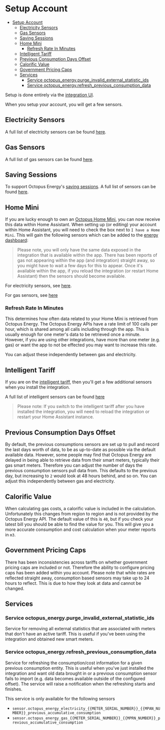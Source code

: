 # Setup Account

- [Setup Account](#setup-account)
  - [Electricity Sensors](#electricity-sensors)
  - [Gas Sensors](#gas-sensors)
  - [Saving Sessions](#saving-sessions)
  - [Home Mini](#home-mini)
    - [Refresh Rate In Minutes](#refresh-rate-in-minutes)
  - [Intelligent Tariff](#intelligent-tariff)
  - [Previous Consumption Days Offset](#previous-consumption-days-offset)
  - [Calorific Value](#calorific-value)
  - [Government Pricing Caps](#government-pricing-caps)
  - [Services](#services)
    - [Service octopus\_energy.purge\_invalid\_external\_statistic\_ids](#service-octopus_energypurge_invalid_external_statistic_ids)
    - [Service octopus\_energy.refresh\_previous\_consumption\_data](#service-octopus_energyrefresh_previous_consumption_data)


Setup is done entirely via the [integration UI](https://my.home-assistant.io/redirect/config_flow_start/?domain=octopus_energy).

When you setup your account, you will get a few sensors.

## Electricity Sensors

A full list of electricity sensors can be found [here](./sensors/electricity.md).

## Gas Sensors

A full list of gas sensors can be found [here](./sensors/gas.md).

## Saving Sessions

To support Octopus Energy's [saving sessions](https://octopus.energy/saving-sessions/). A full list of  sensors can be found [here](./sensors/saving_sessions.md).

## Home Mini

If you are lucky enough to own an [Octopus Home Mini](https://octopus.energy/blog/octopus-home-mini/), you can now receive this data within Home Assistant. When setting up (or editing) your account within Home Assistant, you will need to check the box next to `I have a Home Mini`. This will gain the following sensors which can be added to the [energy dashboard](https://www.home-assistant.io/blog/2021/08/04/home-energy-management/):

> Please note, you will only have the same data exposed in the integration that is available within the app. There has been reports of gas not appearing within the app (and integration) straight away, so you might have to wait a few days for this to appear. Once it's available within the app, if you reload the integration (or restart Home Assistant) then the sensors should become available.

For electricity sensors, see [here](./sensors/electricity.md#home-mini-sensors).

For gas sensors, see [here](./sensors/gas.md#home-mini-sensors)

### Refresh Rate In Minutes

This determines how often data related to your Home Mini is retrieved from Octopus Energy. The Octopus Energy APIs have a rate limit of 100 calls per hour, which is shared among all calls including through the app. This is usually enough for one meter's data to be retrieved once a minute. However, if you are using other integrations, have more than one meter (e.g. gas) or want the app to not be effected you may want to increase this rate. 

You can adjust these independently between gas and electricity.

## Intelligent Tariff

If you are on the [intelligent tariff](https://octopus.energy/smart/intelligent-octopus/), then you'll get a few additional sensors when you install the integration. 

A full list of intelligent sensors can be found [here](./sensors/intelligent.md)

> Please note: If you switch to the intelligent tariff after you have installed the integration, you will need to reload the integration or restart your Home Assistant instance.

## Previous Consumption Days Offset

By default, the previous consumptions sensors are set up to pull and record the last days worth of data, to be as up-to-date as possible via the default available data. However, some people may find that Octopus Energy are delayed in being able to retrieve data from their smart meters, typically their gas smart meters. Therefore you can adjust the number of days the previous consumption sensors pull data from. This defaults to the previous day, but increasing to `2` would look at 48 hours behind, and so on. You can adjust this independently between gas and electricity.

## Calorific Value

When calculating gas costs, a calorific value is included in the calculation. Unfortunately this changes from region to region and is not provided by the Octopus Energy API. The default value of this is `40`, but if you check your latest bill you should be able to find the value for you. This will give you a more accurate consumption and cost calculation when your meter reports in `m3`.

## Government Pricing Caps

There has been inconsistencies across tariffs on whether government pricing caps are included or not. Therefore the ability to configure pricing caps has been added within you account. Please note that while rates are reflected straight away, consumption based sensors may take up to 24 hours to reflect. This is due to how they look at data and cannot be changed.

## Services

### Service octopus_energy.purge_invalid_external_statistic_ids

Service for removing all external statistics that are associated with meters that don't have an active tariff. This is useful if you've been using the integration and obtained new smart meters.

### Service octopus_energy.refresh_previous_consumption_data

Service for refreshing the consumption/cost information for a given previous consumption entity. This is useful when you've just installed the integration and want old data brought in or a previous consumption sensor fails to import (e.g. data becomes available outside of the configured offset). The service will raise a notification when the refreshing starts and finishes.

This service is only available for the following sensors

- `sensor.octopus_energy_electricity_{{METER_SERIAL_NUMBER}}_{{MPAN_NUMBER}}_previous_accumulative_consumption`
- `sensor.octopus_energy_gas_{{METER_SERIAL_NUMBER}}_{{MPRN_NUMBER}}_previous_accumulative_consumption`